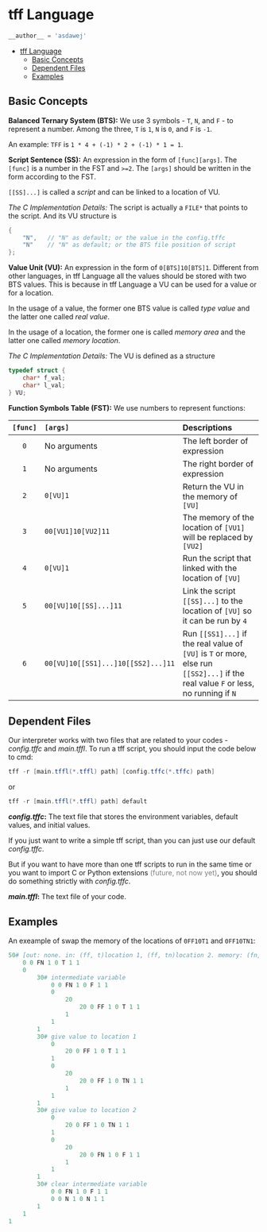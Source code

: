 # tff Language

```Python
__author__ = 'asdawej'
```

- [tff Language](#tff-language)
  - [Basic Concepts](#basic-concepts)
  - [Dependent Files](#dependent-files)
  - [Examples](#examples)

## Basic Concepts

**Balanced Ternary System (BTS):**
We use 3 symbols - `T`, `N`, and `F`  - to represent a number. Among the three, `T` is `1`, `N` is `0`, and `F` is `-1`.

An example: `TFF` is `1 * 4 + (-1) * 2 + (-1) * 1 = 1`.

**Script Sentence (SS):**
An expression in the form of `[func][args]`. The `[func]` is a number in the FST and `>=2`. The `[args]` should be written in the form according to the FST.

`[[SS]...]` is called a _script_ and can be linked to a location of VU.

_The C Implementation Details:_ The script is actually a `FILE*` that points to the script. And its VU structure is

```C
{
    "N",   // "N" as default; or the value in the config.tffc
    "N"    // "N" as default; or the BTS file position of script
};
```

**Value Unit (VU):**
An expression in the form of `0[BTS]10[BTS]1`. Different from other languages, in tff Language all the values should be stored with two BTS values. This is because in tff Language a VU can be used for a value or for a location.

In the usage of a value, the former one BTS value is called _type value_ and the latter one called _real value_.

In the usage of a location, the former one is called _memory area_ and the latter one called _memory location_.

_The C Implementation Details:_ The VU is defined as a structure

```C
typedef struct {
    char* f_val;
    char* l_val;
} VU;
```

**Function Symbols Table (FST):**
We use numbers to represent functions:

| `[func]` | `[args]` | Descriptions |
| :-: | :- | :- |
| `0` | No arguments | The left border of expression |
| `1` | No arguments | The right border of expression |
| `2` | `0[VU]1` | Return the VU in the memory of `[VU]` |
| `3` | `00[VU1]10[VU2]11` | The memory of the location of `[VU1]` will be replaced by `[VU2]` |
| `4` | `0[VU]1` | Run the script that linked with the location of `[VU]` |
| `5` | `00[VU]10[[SS]...]11` | Link the script `[[SS]...]` to the location of `[VU]` so it can be run by `4` |
| `6` | `00[VU]10[[SS1]...]10[[SS2]...]11` | Run `[[SS1]...]` if the real value of `[VU]` is `T` or more, else run `[[SS2]...]` if the real value `F` or less, no running if `N` |

## Dependent Files

Our interpreter works with two files that are related to your codes - _config.tffc_ and _main.tffl_. To run a tff script, you should input the code below to cmd:

```PowerShell
tff -r [main.tffl(*.tffl) path] [config.tffc(*.tffc) path]
```

or

```PowerShell
tff -r [main.tffl(*.tffl) path] default
```

**_config.tffc_:**
The text file that stores the environment variables, default values, and initial values.

If you just want to write a simple tff script, than you can just use our default _config.tffc_.

But if you want to have more than one tff scripts to run in the same time or you want to import C or Python extensions <font color=grey>(future, not now yet)</font>, you should do something strictly with _config.tffc_.

**_main.tffl_:**
The text file of your code.

## Examples

An exeample of swap the memory of the locations of `0FF10T1` and `0FF10TN1`:

```PowerShell
50# [out: none. in: (ff, t)location 1, (ff, tn)location 2. memory: (fn, f)]
    0 0 FN 1 0 T 1 1
    0
        30# intermediate variable
            0 0 FN 1 0 F 1 1
            0
                20
                    20 0 FF 1 0 T 1 1
                1
            1
        1
        30# give value to location 1
            0
                20 0 FF 1 0 T 1 1
            1
            0
                20
                    20 0 FF 1 0 TN 1 1
                1
            1
        1
        30# give value to location 2
            0
                20 0 FF 1 0 TN 1 1
            1
            0
                20
                    20 0 FN 1 0 F 1 1
                1
            1
        1
        30# clear intermediate variable
            0 0 FN 1 0 F 1 1
            0 0 N 1 0 N 1 1
        1
    1
1
```